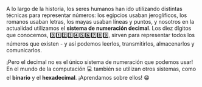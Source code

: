 A lo largo de la historia, los seres humanos han ido utilizando distintas técnicas para representar números: los egipcios usaban jeroglíficos, los romanos usaban letras, los mayas usaban líneas y puntos, y nosotros en la actualidad utilizamos el **sistema de numeración decimal**. Los diez dígitos que conocemos, :zero::one::two::three::four::five::six::seven::eight::nine:, sirven para representar todos los números que existen - y así podemos leerlos, transmitirlos, almacenarlos y comunicarlos. 

¡Pero el decimal no es el único sistema de numeración que podemos usar! En el mundo de la computación :computer: también se utilizan otros sistemas, como el **binario** y el **hexadecimal**. ¡Aprendamos sobre ellos! :grin: